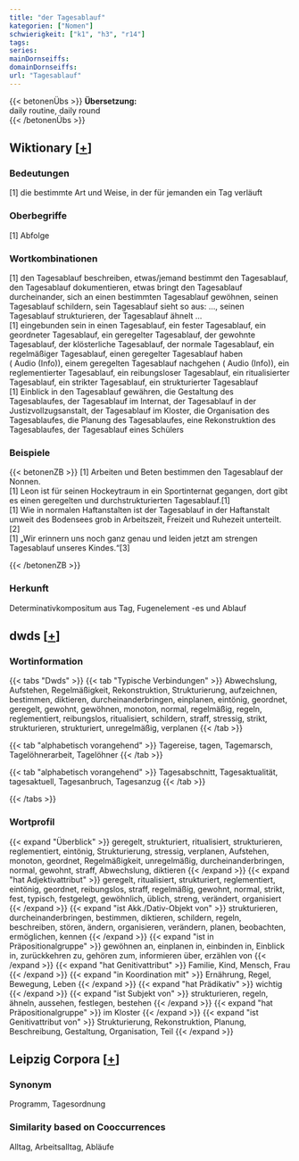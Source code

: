 ```yaml
---
title: "der Tagesablauf"
kategorien: ["Nomen"]
schwierigkeit: ["k1", "h3", "r14"]
tags:
series:
mainDornseiffs:
domainDornseiffs:
url: "Tagesablauf"
---
```


{{< betonenÜbs >}}
**Übersetzung:**  
daily routine, daily round  
{{< /betonenÜbs >}}

## Wiktionary [[+](https://de.wiktionary.org/wiki/Tagesablauf)]

### Bedeutungen
[1] die bestimmte Art und Weise, in der für jemanden ein Tag verläuft  

### Oberbegriffe
[1] Abfolge  

### Wortkombinationen
[1] den Tagesablauf beschreiben, etwas/jemand  bestimmt den Tagesablauf, den Tagesablauf dokumentieren, etwas bringt den Tagesablauf durcheinander,  sich an einen bestimmten Tagesablauf gewöhnen, seinen Tagesablauf schildern, sein Tagesablauf sieht so aus: …, seinen Tagesablauf strukturieren, der Tagesablauf ähnelt …  
[1] eingebunden sein in einen Tagesablauf, ein fester Tagesablauf, ein geordneter Tagesablauf, ein geregelter Tagesablauf, der gewohnte Tagesablauf, der klösterliche Tagesablauf, der normale Tagesablauf, ein regelmäßiger Tagesablauf, einen geregelter Tagesablauf haben ( Audio (Info)), einem geregelten Tagesablauf nachgehen ( Audio (Info)), ein reglementierter Tagesablauf, ein reibungsloser Tagesablauf, ein ritualisierter Tagesablauf, ein strikter Tagesablauf, ein strukturierter Tagesablauf  
[1] Einblick in den Tagesablauf gewähren, die Gestaltung des Tagesablaufes, der Tagesablauf im Internat, der Tagesablauf in der Justizvollzugsanstalt, der Tagesablauf im Kloster, die Organisation des Tagesablaufes, die Planung des Tagesablaufes, eine Rekonstruktion des Tagesablaufes, der Tagesablauf eines Schülers  

### Beispiele
{{< betonenZB >}}
[1] Arbeiten und Beten bestimmen den Tagesablauf der Nonnen.  
[1] Leon ist für seinen Hockeytraum in ein Sportinternat gegangen, dort gibt es einen geregelten und durchstrukturierten Tagesablauf.[1]  
[1] Wie in normalen Haftanstalten ist der Tagesablauf in der Haftanstalt unweit des Bodensees grob in Arbeitszeit, Freizeit und Ruhezeit unterteilt.[2]  
[1] „Wir erinnern uns noch ganz genau und leiden jetzt am strengen Tagesablauf unseres Kindes.“[3]  

{{< /betonenZB >}}
### Herkunft
Determinativkompositum aus Tag, Fugenelement -es und Ablauf  



## dwds [[+](https://www.dwds.de/wb/Tagesablauf)]

### Wortinformation
{{< tabs "Dwds" >}}
{{< tab "Typische Verbindungen" >}}
Abwechslung, Aufstehen, Regelmäßigkeit, Rekonstruktion, Strukturierung, aufzeichnen, bestimmen, diktieren, durcheinanderbringen, einplanen, eintönig, geordnet, geregelt, gewohnt, gewöhnen, monoton, normal, regelmäßig, regeln, reglementiert, reibungslos, ritualisiert, schildern, straff, stressig, strikt, strukturieren, strukturiert, unregelmäßig, verplanen
{{< /tab >}}

{{< tab "alphabetisch vorangehend" >}}
Tagereise, tagen, Tagemarsch, Tagelöhnerarbeit, Tagelöhner
{{< /tab >}}

{{< tab "alphabetisch vorangehend" >}}
Tagesabschnitt, Tagesaktualität, tagesaktuell, Tagesanbruch, Tagesanzug
{{< /tab >}}

{{< /tabs >}}

### Wortprofil
{{< expand "Überblick" >}} geregelt, strukturiert, ritualisiert, strukturieren, reglementiert, eintönig, Strukturierung, stressig, verplanen, Aufstehen, monoton, geordnet, Regelmäßigkeit, unregelmäßig, durcheinanderbringen, normal, gewohnt, straff, Abwechslung, diktieren {{< /expand >}}
{{< expand "hat Adjektivattribut" >}} geregelt, ritualisiert, strukturiert, reglementiert, eintönig, geordnet, reibungslos, straff, regelmäßig, gewohnt, normal, strikt, fest, typisch, festgelegt, gewöhnlich, üblich, streng, verändert, organisiert {{< /expand >}}
{{< expand "ist Akk./Dativ-Objekt von" >}} strukturieren, durcheinanderbringen, bestimmen, diktieren, schildern, regeln, beschreiben, stören, ändern, organisieren, verändern, planen, beobachten, ermöglichen, kennen {{< /expand >}}
{{< expand "ist in Präpositionalgruppe" >}} gewöhnen an, einplanen in, einbinden in, Einblick in, zurückkehren zu, gehören zum, informieren über, erzählen von {{< /expand >}}
{{< expand "hat Genitivattribut" >}} Familie, Kind, Mensch, Frau {{< /expand >}}
{{< expand "in Koordination mit" >}} Ernährung, Regel, Bewegung, Leben {{< /expand >}}
{{< expand "hat Prädikativ" >}} wichtig {{< /expand >}}
{{< expand "ist Subjekt von" >}} strukturieren, regeln, ähneln, aussehen, festlegen, bestehen {{< /expand >}}
{{< expand "hat Präpositionalgruppe" >}} im Kloster {{< /expand >}}
{{< expand "ist Genitivattribut von" >}} Strukturierung, Rekonstruktion, Planung, Beschreibung, Gestaltung, Organisation, Teil {{< /expand >}}

## Leipzig Corpora [[+](https://corpora.uni-leipzig.de/en/res?word=Tagesablauf&corpusId=deu_newscrawl-public_2018)]


### Synonym
Programm, Tagesordnung


### Similarity based on Cooccurrences
Alltag, Arbeitsalltag, Abläufe

